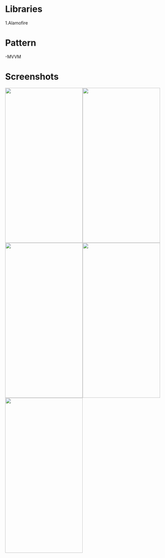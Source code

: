 # Libraries

1.Alamofire

# Pattern

-MVVM

# Screenshots


<img src="https://user-images.githubusercontent.com/76944306/152526753-ba3ebf5e-4b10-41c0-9a03-57eeae7959a4.png" width="250" height="500" /><img src="https://user-images.githubusercontent.com/76944306/152526926-93c5209d-2c2b-41ca-8914-584ea8edfbf0.png" width="250" height="500" /><img src="https://user-images.githubusercontent.com/76944306/152526991-3c06a173-5a65-4306-9302-1a9786e6e120.png" width="250" height="500" /><img src="https://user-images.githubusercontent.com/76944306/152526994-0e87888f-8c99-45af-8cdc-cb16f4f1ac9b.png" width="250" height="500" /><img src="https://user-images.githubusercontent.com/76944306/152526998-3b905551-8d99-4cc8-8bc1-604528147e7f.png" width="250" height="500" />


